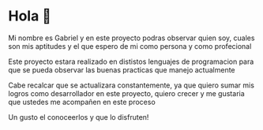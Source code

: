 # Hola 👋

Mi nombre es Gabriel y en este proyecto podras observar quien soy, cuales son mis aptitudes y el que espero de mi como persona y como profecional

Este proyecto estara realizado en dististos lenguajes de programacion para que se pueda observar las buenas practicas que manejo actualmente

Cabe recalcar que se actualizara constantemente, ya que quiero sumar mis logros como desarrollador en este proyecto, quiero crecer y me gustaria que ustedes me acompañen en este proceso 

Un gusto el conoceerlos y que lo disfruten! 
